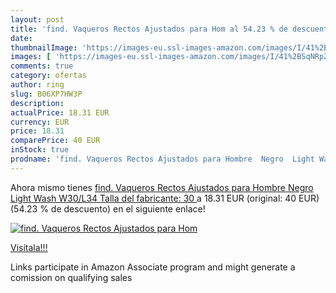 ```yaml
---
layout: post
title: 'find. Vaqueros Rectos Ajustados para Hom al 54.23 % de descuento'
date: 
thumbnailImage: 'https://images-eu.ssl-images-amazon.com/images/I/41%2BSqNRpZ%2BL._SL200_.jpg'
images: [ 'https://images-eu.ssl-images-amazon.com/images/I/41%2BSqNRpZ%2BL._SL200_.jpg' ]
comments: true
category: ofertas
author: ring
slug: B06XP7HW3P
description:
actualPrice: 18.31 EUR
currency: EUR
price: 18.31
comparePrice: 40 EUR
inStock: true
prodname: 'find. Vaqueros Rectos Ajustados para Hombre  Negro  Light Wash   W30/L34  Talla del fabricante: 30 '
---
```


Ahora mismo tienes [find. Vaqueros Rectos Ajustados para Hombre  Negro  Light Wash   W30/L34  Talla del fabricante: 30 ](https://www.amazon.es/dp/B06XP7HW3P/?tag=tolees-21) a 18.31 EUR (original: 40 EUR) (54.23 %  de descuento) en el siguiente enlace!

[![find. Vaqueros Rectos Ajustados para Hom](https://images-eu.ssl-images-amazon.com/images/I/41%2BSqNRpZ%2BL._SL200_.jpg)](https://www.amazon.es/dp/B06XP7HW3P/?tag=tolees-21)

[Visítala!!!](https://www.amazon.es/dp/B06XP7HW3P/?tag=tolees-21)

Links participate in Amazon Associate program and might generate a comission on qualifying sales
